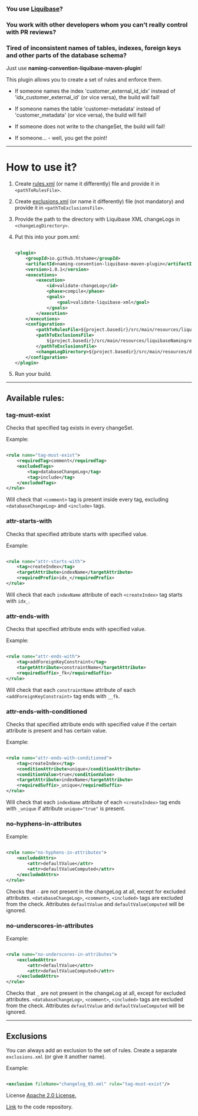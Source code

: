### You use [Liquibase](https://github.com/liquibase/liquibase)?

### You work with other developers whom you can't really control with PR reviews?

### Tired of inconsistent names of tables, indexes, foreign keys and other parts of the database schema?

Just use <b>naming-convention-liquibase-maven-plugin</b>!

This plugin allows you to create a set of rules and enforce them.

- If someone names the index 'customer_external_id_idx' instead of 'idx_customer_external_id' (or vice versa), the build
  will fail!

- If someone names the table 'customer-metadata' instead of 'customer_metadata' (or vice versa), the build will fail!

- If someone does not write <comment> to the changeSet, the build will fail!

- If someone... - well, you get the point!

---

# How to use it?

1. Create [rules.xml](https://github.com/htshame/naming-convention-liquibase-maven-plugin/blob/main/docs/schema/example/rules_example.xml) (or name it differently) file and provide it in `<pathToRulesFile>`.
2. Create [exclusions.xml](https://github.com/htshame/naming-convention-liquibase-maven-plugin/blob/main/docs/schema/example/exclusions_example.xml) (or name it differently) file (not mandatory) and provide it in `<pathToExclusionsFile>`.
3. Provide the path to the directory with Liquibase XML changeLogs in `<changeLogDirectory>`.
4. Put this into your pom.xml:
    ```xml
    
    <plugin>
        <groupId>io.github.htshame</groupId>
        <artifactId>naming-convention-liquibase-maven-plugin</artifactId>
        <version>1.0.1</version>
        <executions>
            <execution>
                <id>validate-changeLog</id>
                <phase>compile</phase>
                <goals>
                    <goal>validate-liquibase-xml</goal>
                </goals>
            </execution>
        </executions>
        <configuration>
            <pathToRulesFile>${project.basedir}/src/main/resources/liquibaseNaming/ruleset.xml</pathToRulesFile>
            <pathToExclusionsFile>
                ${project.basedir}/src/main/resources/liquibaseNaming/exclusions.xml
            </pathToExclusionsFile>
            <changeLogDirectory>${project.basedir}/src/main/resources/db</changeLogDirectory>
        </configuration>
    </plugin>
    ```

5. Run your build.

---

## Available rules:

### tag-must-exist

Checks that specified tag exists in every changeSet.

Example:

```xml

<rule name="tag-must-exist">
    <requiredTag>comment</requiredTag>
    <excludedTags>
        <tag>databaseChangeLog</tag>
        <tag>include</tag>
    </excludedTags>
</rule>
```

Will check that `<comment>` tag is present inside every tag, excluding `<databaseChangeLog>` and `<include>` tags.

### attr-starts-with

Checks that specified attribute starts with specified value.

Example:

```xml

<rule name="attr-starts-with">
    <tag>createIndex</tag>
    <targetAttribute>indexName</targetAttribute>
    <requiredPrefix>idx_</requiredPrefix>
</rule>
```

Will check that each `indexName` attribute of each `<createIndex>` tag starts with `idx_`.

### attr-ends-with

Checks that specified attribute ends with specified value.

Example:

```xml

<rule name="attr-ends-with">
    <tag>addForeignKeyConstraint</tag>
    <targetAttribute>constraintName</targetAttribute>
    <requiredSuffix>_fk</requiredSuffix>
</rule>
```

Will check that each `constraintName` attribute of each `<addForeignKeyConstraint>` tag ends with `__fk`.

### attr-ends-with-conditioned

Checks that specified attribute ends with specified value if the certain attribute is present and has certain value.

Example:

```xml

<rule name="attr-ends-with-conditioned">
    <tag>createIndex</tag>
    <conditionAttribute>unique</conditionAttribute>
    <conditionValue>true</conditionValue>
    <targetAttribute>indexName</targetAttribute>
    <requiredSuffix>_unique</requiredSuffix>
</rule>
```

Will check that each `indexName` attribute of each `<createIndex>` tag ends with `_unique` if attribute `unique="true"`
is present.

### no-hyphens-in-attributes

Example:

```xml

<rule name="no-hyphens-in-attributes">
    <excludedAttrs>
        <attr>defaultValue</attr>
        <attr>defaultValueComputed</attr>
    </excludedAttrs>
</rule>
```

Checks that `-` are not present in the changeLog at all, except for excluded attributes. `<databaseChangeLog>`, `<comment>`, `<included>` tags are
excluded from the check. Attributes `defaultValue` and `defaultValueComputed` will be ignored.

### no-underscores-in-attributes

Example:

```xml

<rule name="no-underscores-in-attributes">
    <excludedAttrs>
        <attr>defaultValue</attr>
        <attr>defaultValueComputed</attr>
    </excludedAttrs>
</rule>
```

Checks that `_` are not present in the changeLog at all, except for excluded attributes. `<databaseChangeLog>`, `<comment>`, `<included>` tags are
excluded from the check. Attributes `defaultValue` and `defaultValueComputed` will be ignored.

---

## Exclusions

You can always add an exclusion to the set of rules. Create a separate `exclusions.xml` (or give it another name).

Example:

```xml

<exclusion fileName="changelog_03.xml" rule="tag-must-exist"/>
```

License
[Apache 2.0 License.](https://github.com/htshame/naming-convention-liquibase-maven-plugin/blob/main/LICENSE)

[Link](https://github.com/htshame/naming-convention-liquibase-maven-plugin) to the code repository.
